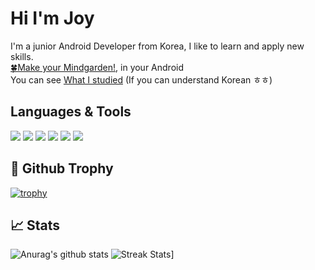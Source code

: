 # Hi I'm Joy

I'm a junior Android Developer from Korea, I like to learn and apply new skills.  
[🍀Make your Mindgarden!](https://play.google.com/store/apps/details?id=com.mindgarden.mindgardenapp), in your Android  
You can  see [What I studied](https://godjoy.tistory.com/) (If you can understand Korean ㅎㅎ)

## Languages & Tools
<img src="https://img.shields.io/badge/Kotlin-0095D5?&style=for-the-badge&logo=kotlin&logoColor=white" /> <img src="https://img.shields.io/badge/Android-3DDC84?style=for-the-badge&logo=android&logoColor=white" />  <img src="https://img.shields.io/badge/GitHub-100000?style=for-the-badge&logo=github&logoColor=white" /> <img src="https://img.shields.io/badge/Raspberry%20Pi-A22846?style=for-the-badge&logo=Raspberry%20Pi&logoColor=white" /> <img src="https://img.shields.io/badge/Notion-000000?style=for-the-badge&logo=notion&logoColor=white" />
<img src="https://img.shields.io/badge/Jira-0052CC?style=for-the-badge&logo=Jira&logoColor=white" />

## 🌟 Github Trophy
[![trophy](https://github-profile-trophy.vercel.app/?username=godjoy&theme=radical&margin-w=5&margin-h=15&no-bg=true)](https://github.com/ryo-ma/github-profile-trophy)

## 📈 Stats
![Anurag's github stats](https://github-readme-stats-git-masterrstaa-rickstaa.vercel.app/api?username=godjoy&theme=radical)
![Streak Stats](https://github-readme-streak-stats.herokuapp.com/?user=godjoy&theme=radical)]
